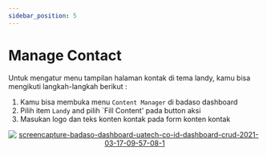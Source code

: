 ```yaml
---
sidebar_position: 5
---
```


# Manage Contact 

Untuk mengatur menu tampilan halaman kontak di tema landy, kamu bisa mengikuti langkah-langkah berikut :
1. Kamu bisa membuka menu `Content Manager` di badaso dashboard
2. Pilih item `Landy` and pilih `Fill Content' pada button aksi
3. Masukan logo dan teks konten kontak  pada form konten kontak
<p align="center">
   <a href="https://badaso-docs.uatech.co.id/">
       <img src="http://localhost:3000/img/contact-content.png" alt="screencapture-badaso-dashboard-uatech-co-id-dashboard-crud-2021-03-17-09-57-08-1" />
  </a>
</p>

